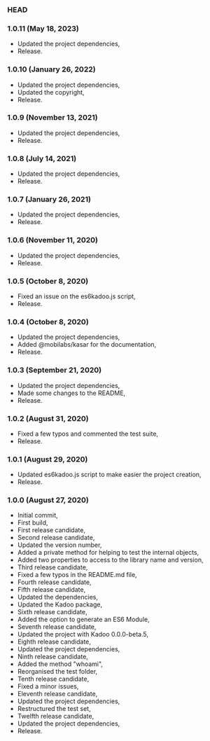 ### HEAD

### 1.0.11 (May 18, 2023)

  * Updated the project dependencies,
  * Release.


### 1.0.10 (January 26, 2022)

  * Updated the project dependencies,
  * Updated the copyright,
  * Release.


### 1.0.9 (November 13, 2021)

  * Updated the project dependencies,
  * Release.


### 1.0.8 (July 14, 2021)

  * Updated the project dependencies,
  * Release.


### 1.0.7 (January 26, 2021)

  * Updated the project dependencies,
  * Release.


### 1.0.6 (November 11, 2020)

  * Updated the project dependencies,
  * Release.


### 1.0.5 (October 8, 2020)

  * Fixed an issue on the es6kadoo.js script,
  * Release.


### 1.0.4 (October 8, 2020)

  * Updated the project dependencies,
  * Added @mobilabs/kasar for the documentation,
  * Release.


### 1.0.3 (September 21, 2020)

  * Updated the project dependencies,
  * Made some changes to the README,
  * Release.


### 1.0.2 (August 31, 2020)

  * Fixed a few typos and commented the test suite,
  * Release.


### 1.0.1 (August 29, 2020)

  * Updated es6kadoo.js script to make easier the project creation,
  * Release.


### 1.0.0 (August 27, 2020)

  * Initial commit,
  * First build,
  * First release candidate,
  * Second release candidate,
  * Updated the version number,
  * Added a private method for helping to test the internal objects,
  * Added two properties to access to the library name and version,
  * Third release candidate,
  * Fixed a few typos in the README.md file,
  * Fourth release candidate,
  * Fifth release candidate,
  * Updated the dependencies,
  * Updated the Kadoo package,
  * Sixth release candidate,
  * Added the option to generate an ES6 Module,
  * Seventh release candidate,
  * Updated the project with Kadoo 0.0.0-beta.5,
  * Eighth release candidate,
  * Updated the project dependencies,
  * Ninth release candidate,
  * Added the method "whoami",
  * Reorganised the test folder,
  * Tenth release candidate,
  * Fixed a minor issues,
  * Eleventh release candidate,
  * Updated the project dependencies,
  * Restructured the test set,
  * Twelfth release candidate,
  * Updated the project dependencies,
  * Release.

